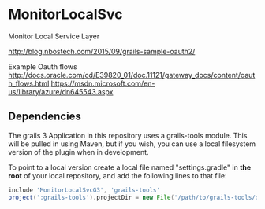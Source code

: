 # MonitorLocalSvc
Monitor Local Service Layer


http://blog.nbostech.com/2015/09/grails-sample-oauth2/


Example Oauth flows 
http://docs.oracle.com/cd/E39820_01/doc.11121/gateway_docs/content/oauth_flows.html
https://msdn.microsoft.com/en-us/library/azure/dn645543.aspx

## Dependencies
The grails 3 Application in this repository uses a grails-tools module. This will be pulled in using Maven, but if you wish, you can use a local filesystem version of the plugin when in development.

To point to a local version create a local file named "settings.gradle" in **the root** of your local repository, and add the following lines to that file:  

``` Groovy
include 'MonitorLocalSvcG3', 'grails-tools'
project(':grails-tools').projectDir = new File('/path/to/grails-tools/directory')
```
